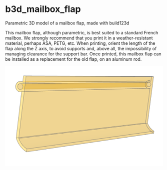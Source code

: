 # b3d_mailbox_flap
Parametric 3D model of a mailbox flap, made with build123d

This mailbox flap, although parametric, is best suited to a standard French mailbox.
We strongly recommend that you print it in a weather-resistant material, perhaps ASA, PETG, etc.
When printing, orient the length of the flap along the Z axis, to avoid supports and, above all, the impossibility of managing clearance for the support bar.
Once printed, this mailbox flap can be installed as a replacement for the old flap, on an aluminum rod.

![Mailbox Flap](mailbox_flap.png)